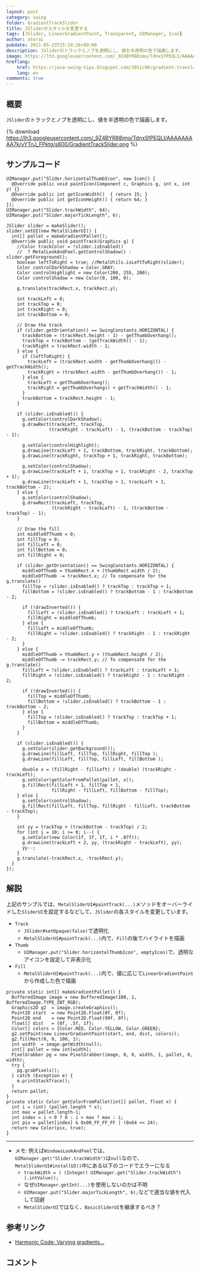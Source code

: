 ```yaml
---
layout: post
category: swing
folder: GradientTrackSlider
title: JSliderのスタイルを変更する
tags: [JSlider, LinearGradientPaint, Transparent, UIManager, Icon]
author: aterai
pubdate: 2011-05-23T15:19:26+09:00
description: JSliderのトラックとノブを透明にし、値を半透明の色で描画します。
image: https://lh3.googleusercontent.com/_9Z4BYR88imo/TdnxSfPEQLI/AAAAAAAAA7k/vYTnJ_FPktg/s800/GradientTrackSlider.png
hreflang:
    href: https://java-swing-tips.blogspot.com/2011/06/gradient-translucent-track-jslider.html
    lang: en
comments: true
---
```

## 概要
`JSlider`のトラックとノブを透明にし、値を半透明の色で描画します。

{% download https://lh3.googleusercontent.com/_9Z4BYR88imo/TdnxSfPEQLI/AAAAAAAAA7k/vYTnJ_FPktg/s800/GradientTrackSlider.png %}

## サンプルコード
<pre class="prettyprint"><code>UIManager.put("Slider.horizontalThumbIcon", new Icon() {
  @Override public void paintIcon(Component c, Graphics g, int x, int y) {}
  @Override public int getIconWidth()  { return 15; }
  @Override public int getIconHeight() { return 64; }
});
UIManager.put("Slider.trackWidth", 64);
UIManager.put("Slider.majorTickLength", 6);

JSlider slider = makeSlider();
slider.setUI(new MetalSliderUI() {
  int[] pallet = makeGradientPallet();
  @Override public void paintTrack(Graphics g) {
    //Color trackColor = !slider.isEnabled()
    //  ? MetalLookAndFeel.getControlShadow() : slider.getForeground();
    boolean leftToRight = true; //MetalUtils.isLeftToRight(slider);
    Color controlDarkShadow = Color.GRAY;
    Color controlHighlight = new Color(200, 255, 200);
    Color controlShadow = new Color(0, 100, 0);

    g.translate(trackRect.x, trackRect.y);

    int trackLeft = 0;
    int trackTop = 0;
    int trackRight = 0;
    int trackBottom = 0;

    // Draw the track
    if (slider.getOrientation() == SwingConstants.HORIZONTAL) {
      trackBottom = (trackRect.height - 1) - getThumbOverhang();
      trackTop = trackBottom - (getTrackWidth() - 1);
      trackRight = trackRect.width - 1;
    } else {
      if (leftToRight) {
        trackLeft = (trackRect.width - getThumbOverhang()) - getTrackWidth();
        trackRight = (trackRect.width - getThumbOverhang()) - 1;
      } else {
        trackLeft = getThumbOverhang();
        trackRight = getThumbOverhang() + getTrackWidth() - 1;
      }
      trackBottom = trackRect.height - 1;
    }

    if (slider.isEnabled()) {
      g.setColor(controlDarkShadow);
      g.drawRect(trackLeft, trackTop,
                (trackRight - trackLeft) - 1, (trackBottom - trackTop) - 1);

      g.setColor(controlHighlight);
      g.drawLine(trackLeft + 1, trackBottom, trackRight, trackBottom);
      g.drawLine(trackRight, trackTop + 1, trackRight, trackBottom);

      g.setColor(controlShadow);
      g.drawLine(trackLeft + 1, trackTop + 1, trackRight - 2, trackTop + 1);
      g.drawLine(trackLeft + 1, trackTop + 1, trackLeft + 1, trackBottom - 2);
    } else {
      g.setColor(controlShadow);
      g.drawRect(trackLeft, trackTop,
                 (trackRight - trackLeft) - 1, (trackBottom - trackTop) - 1);
    }

    // Draw the fill
    int middleOfThumb = 0;
    int fillTop = 0;
    int fillLeft = 0;
    int fillBottom = 0;
    int fillRight = 0;

    if (slider.getOrientation() == SwingConstants.HORIZONTAL) {
      middleOfThumb = thumbRect.x + (thumbRect.width / 2);
      middleOfThumb -= trackRect.x; // To compensate for the g.translate()
      fillTop = !slider.isEnabled() ? trackTop : trackTop + 1;
      fillBottom = !slider.isEnabled() ? trackBottom - 1 : trackBottom - 2;

      if (!drawInverted()) {
        fillLeft = !slider.isEnabled() ? trackLeft : trackLeft + 1;
        fillRight = middleOfThumb;
      } else {
        fillLeft = middleOfThumb;
        fillRight = !slider.isEnabled() ? trackRight - 1 : trackRight - 2;
      }
    } else {
      middleOfThumb = thumbRect.y + (thumbRect.height / 2);
      middleOfThumb -= trackRect.y; // To compensate for the g.translate()
      fillLeft = !slider.isEnabled() ? trackLeft : trackLeft + 1;
      fillRight = !slider.isEnabled() ? trackRight - 1 : trackRight - 2;

      if (!drawInverted()) {
        fillTop = middleOfThumb;
        fillBottom = !slider.isEnabled() ? trackBottom - 1 : trackBottom - 2;
      } else {
        fillTop = !slider.isEnabled() ? trackTop : trackTop + 1;
        fillBottom = middleOfThumb;
      }
    }

    if (slider.isEnabled()) {
      g.setColor(slider.getBackground());
      g.drawLine(fillLeft, fillTop, fillRight, fillTop );
      g.drawLine(fillLeft, fillTop, fillLeft, fillBottom );

      double x = (fillRight - fillLeft) / (double) (trackRight - trackLeft);
      g.setColor(getColorFromPallet(pallet, x));
      g.fillRect(fillLeft + 1, fillTop + 1,
                 fillRight - fillLeft, fillBottom - fillTop);
    } else {
      g.setColor(controlShadow);
      g.fillRect(fillLeft, fillTop, fillRight - fillLeft, trackBottom - trackTop);
    }

    int yy = trackTop + (trackBottom - trackTop) / 2;
    for (int i = 10; i &gt;= 0; i--) {
      g.setColor(new Color(1f, 1f, 1f, i * .07f));
      g.drawLine(trackLeft + 2, yy, (trackRight - trackLeft), yy);
      yy--;
    }
    g.translate(-trackRect.x, -trackRect.y);
  }
});
</code></pre>

## 解説
上記のサンプルでは、`MetalSliderUI#paintTrack(...)`メソッドをオーバーライドした`SliderUI`を設定するなどして、`JSlider`の各スタイルを変更しています。

- `Track`
    - `JSlider#setOpaque(false)`で透明化
    - `MetalSliderUI#paintTrack(...)`内で、`Fill`の後でハイライトを描画
- `Thumb`
    - `UIManager.put("Slider.horizontalThumbIcon", emptyIcon)`で、透明なアイコンを設定して非表示化
- `Fill`
    - `MetalSliderUI#paintTrack(...)`内で、値に応じて`LinearGradientPaint`から作成した色で描画

<!-- dummy comment line for breaking list -->

<pre class="prettyprint"><code>private static int[] makeGradientPallet() {
  BufferedImage image = new BufferedImage(100, 1, BufferedImage.TYPE_INT_RGB);
  Graphics2D g2  = image.createGraphics();
  Point2D start  = new Point2D.Float(0f, 0f);
  Point2D end    = new Point2D.Float(99f, 0f);
  float[] dist   = {0f, .5f, 1f};
  Color[] colors = {Color.RED, Color.YELLOW, Color.GREEN};
  g2.setPaint(new LinearGradientPaint(start, end, dist, colors));
  g2.fillRect(0, 0, 100, 1);
  int width  = image.getWidth(null);
  int[] pallet = new int[width];
  PixelGrabber pg = new PixelGrabber(image, 0, 0, width, 1, pallet, 0, width);
  try {
    pg.grabPixels();
  } catch (Exception e) {
    e.printStackTrace();
  }
  return pallet;
}
private static Color getColorFromPallet(int[] pallet, float x) {
  int i = (int) (pallet.length * x);
  int max = pallet.length-1;
  int index = i &lt; 0 ? 0 : i &gt; max ? max : i;
  int pix = pallet[index] &amp; 0x00_FF_FF_FF | (0x64 &lt;&lt; 24);
  return new Color(pix, true);
}
</code></pre>

- - - -
- メモ: 例えば`WindowsLookAndFeel`では、`UIManager.get("Slider.trackWidth")`は`null`なので、`MetalSliderUI#installUI()`中にある以下のコードでエラーになる
    - `trackWidth = ( (Integer) UIManager.get("Slider.trackWidth") ).intValue();`
    - なぜ`UIManager.getInt(...)`を使用しないのかは不明
    - `UIManager.put("Slider.majorTickLength", 6);`などで適当な値を代入して回避
    - `MetalSliderUI`ではなく、`BasicSliderUI`を継承するぺき？

<!-- dummy comment line for breaking list -->

## 参考リンク
- [Harmonic Code: Varying gradients...](http://harmoniccode.blogspot.com/2011/05/varying-gradients.html)

<!-- dummy comment line for breaking list -->

## コメント
